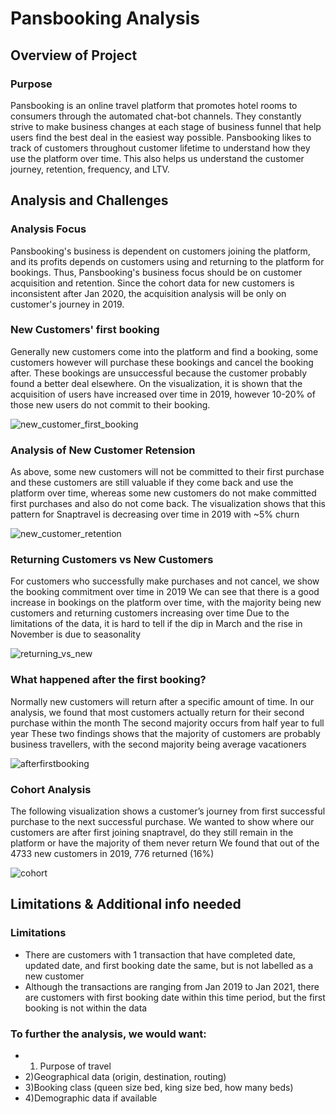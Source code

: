 # Pansbooking Analysis

## Overview of Project

### Purpose
Pansbooking is an online travel platform that promotes hotel rooms to consumers through the automated chat-bot channels. They constantly strive to make business
changes at each stage of business funnel that help users find the best deal in the easiest way possible.
Pansbooking likes to track of customers throughout customer lifetime to understand how they use the platform over time. This also helps us understand the customer journey, retention, frequency, and LTV.

## Analysis and Challenges

### Analysis Focus
Pansbooking's business is dependent on customers joining the platform, and its profits depends on customers using and returning to the platform for bookings. Thus, Pansbooking's business focus should be on customer acquisition and retention. Since the cohort data for new customers is inconsistent after Jan 2020, the acquisition analysis will be only on customer's journey in 2019.

### New Customers' first booking
Generally new customers come into the platform and find a booking, some customers however will purchase these bookings and cancel the booking after. These bookings are unsuccessful because the customer probably found a better deal elsewhere. 
On the visualization, it is shown that the acquisition of users have increased over time in 2019, however 10-20% of those new users do not commit to their booking.

![new_customer_first_booking](https://user-images.githubusercontent.com/67567087/148623930-c9029f1a-e5fb-4b77-8f14-8795fd9efb8b.PNG)

### Analysis of New Customer Retension 
As above, some new customers will not be committed to their first purchase and these customers are still valuable if they come back and use the platform over time, whereas some new customers do not make committed first purchases and also do not come back.
The visualization shows that this pattern for Snaptravel is decreasing over time in 2019 with ~5% churn

![new_customer_retention](https://user-images.githubusercontent.com/67567087/148624047-c1df286c-bd65-461c-bd92-86526899abe4.PNG)

### Returning Customers vs New Customers
For customers who successfully make purchases and not cancel, we show the booking commitment over time in 2019
We can see that there is a good increase in bookings on the platform over time, with the majority being new customers and returning customers increasing over time
Due to the limitations of the data, it is hard to tell if the dip in March and the rise in November is due to seasonality

![returning_vs_new](https://user-images.githubusercontent.com/67567087/148624157-0a4fffee-9a88-42ea-9cc3-1d1fd413ca82.PNG)

### What happened after the first booking?
Normally new customers will return after a specific amount of time. In our analysis, we found that most customers actually return for their second purchase within the month
The second majority occurs from half year to full year
These two findings shows that the majority of customers are probably business travellers, with the second majority being average vacationers

![afterfirstbooking](https://user-images.githubusercontent.com/67567087/148624240-ddfb6341-f2e4-4e34-8fc7-9f6b05445469.PNG)

### Cohort Analysis
The following visualization shows a customer’s journey from first successful purchase to the next successful purchase.
We wanted to show where our customers are after first joining snaptravel, do they still remain in the platform or have the majority of them never return
We found that out of the 4733 new customers in 2019, 776 returned (16%)

![cohort](https://user-images.githubusercontent.com/67567087/148624315-27fa0869-7643-4d44-b1eb-2aa63a82c62b.PNG)

## Limitations & Additional info needed 

### Limitations
  - There are customers with 1 transaction that have completed date, updated date, and first booking date the same, but is not labelled as a new customer
  - Although the transactions are ranging from Jan 2019 to Jan 2021, there are customers with first booking date within this time period, but the first booking is not within the    data
### To further the analysis, we would want:
  - 1) Purpose of travel
  - 2)Geographical data (origin, destination, routing)
  - 3)Booking class (queen size bed, king size bed, how many beds)
  - 4)Demographic data if available




